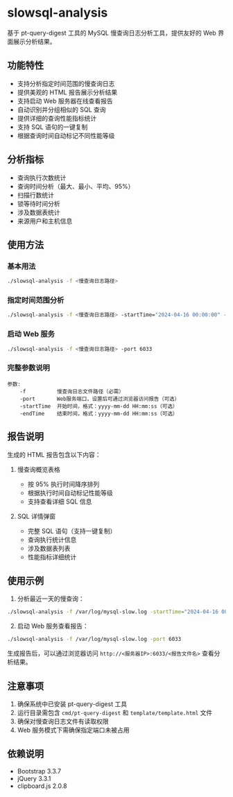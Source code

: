 # slowsql-analysis

基于 pt-query-digest 工具的 MySQL 慢查询日志分析工具，提供友好的 Web 界面展示分析结果。

## 功能特性

- 支持分析指定时间范围的慢查询日志
- 提供美观的 HTML 报告展示分析结果
- 支持启动 Web 服务器在线查看报告
- 自动识别并分组相似的 SQL 查询
- 提供详细的查询性能指标统计
- 支持 SQL 语句的一键复制
- 根据查询时间自动标记不同性能等级

## 分析指标

- 查询执行次数统计
- 查询时间分析（最大、最小、平均、95%）
- 扫描行数统计
- 锁等待时间分析
- 涉及数据表统计
- 来源用户和主机信息

## 使用方法

### 基本用法

```bash
./slowsql-analysis -f <慢查询日志路径>
```

### 指定时间范围分析

```bash
./slowsql-analysis -f <慢查询日志路径> -startTime="2024-04-16 00:00:00" -endTime="2024-04-16 23:59:59"
```

### 启动 Web 服务

```bash
./slowsql-analysis -f <慢查询日志路径> -port 6033
```

### 完整参数说明

```
参数:
    -f          慢查询日志文件路径（必需）
    -port       Web服务端口，设置后可通过浏览器访问报告（可选）
    -startTime  开始时间，格式：yyyy-mm-dd HH:mm:ss（可选）
    -endTime    结束时间，格式：yyyy-mm-dd HH:mm:ss（可选）
```

## 报告说明

生成的 HTML 报告包含以下内容：

1. 慢查询概览表格
   - 按 95% 执行时间降序排列
   - 根据执行时间自动标记性能等级
   - 支持查看详细 SQL 信息

2. SQL 详情弹窗
   - 完整 SQL 语句（支持一键复制）
   - 查询执行统计信息
   - 涉及数据表列表
   - 性能指标详细统计

## 使用示例

1. 分析最近一天的慢查询：
```bash
./slowsql-analysis -f /var/log/mysql-slow.log -startTime="2024-04-16 00:00:00" -endTime="2024-04-16 23:59:59"
```

2. 启动 Web 服务查看报告：
```bash
./slowsql-analysis -f /var/log/mysql-slow.log -port 6033
```

生成报告后，可以通过浏览器访问 `http://<服务器IP>:6033/<报告文件名>` 查看分析结果。

## 注意事项

1. 确保系统中已安装 pt-query-digest 工具
2. 运行目录需包含 `cmd/pt-query-digest` 和 `template/template.html` 文件
3. 确保对慢查询日志文件有读取权限
4. Web 服务模式下需确保指定端口未被占用

## 依赖说明

- Bootstrap 3.3.7
- jQuery 3.3.1
- clipboard.js 2.0.8
